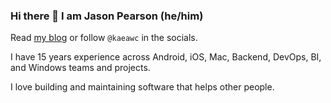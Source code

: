 ### Hi there 👋 I am Jason Pearson (he/him)

Read [my blog](https://www.jasonpearson.dev/) or follow `@kaeawc` in the socials.

I have 15 years experience across Android, iOS, Mac, Backend, DevOps, BI, and Windows teams and projects.

I love building and maintaining software that helps other people.

